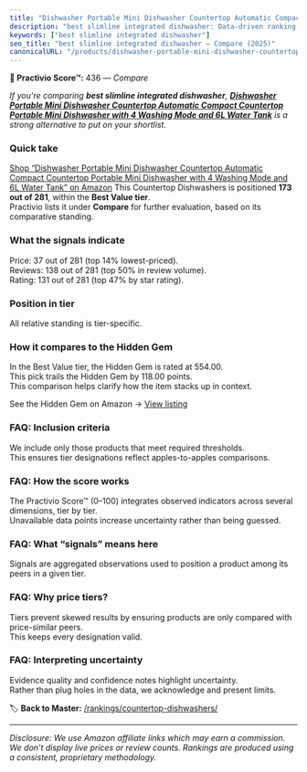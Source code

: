 ```yaml
---
title: "Dishwasher Portable Mini Dishwasher Countertop Automatic Compact Countertop Portable Mini Dishwasher with 4 Washing Mode and 6L Water Tank"
description: "best slimline integrated dishwasher: Data-driven ranking using the Practivio Score™. Positioned by quality, value, demand, findability, momentum."
keywords: ["best slimline integrated dishwasher"]
seo_title: "best slimline integrated dishwasher — Compare (2025)"
canonicalURL: "/products/dishwasher-portable-mini-dishwasher-countertop-automatic-compact-countertop-portable-mini-dishwasher-with-4-washing-mode-and-6l-water-tank-B0F6N7BFCR/"
---
```


**🛒 Practivio Score™:** 436 — _Compare_


*If you're comparing **best slimline integrated dishwasher**, **[Dishwasher Portable Mini Dishwasher Countertop Automatic Compact Countertop Portable Mini Dishwasher with 4 Washing Mode and 6L Water Tank](https://www.amazon.com/dp/B0F6N7BFCR?tag=practivio-20)** is a strong alternative to put on your shortlist.*
### Quick take
[Shop “Dishwasher Portable Mini Dishwasher Countertop Automatic Compact Countertop Portable Mini Dishwasher with 4 Washing Mode and 6L Water Tank” on Amazon](https://www.amazon.com/dp/B0F6N7BFCR?tag=practivio-20)
This Countertop Dishwashers is positioned **173 out of 281**, within the **Best Value tier**.  
Practivio lists it under **Compare** for further evaluation, based on its comparative standing.

### What the signals indicate
Price: 37 out of 281 (top 14% lowest-priced).  
Reviews: 138 out of 281 (top 50% in review volume).  
Rating: 131 out of 281 (top 47% by star rating).  

### Position in tier
All relative standing is tier-specific.

### How it compares to the Hidden Gem
In the Best Value tier, the Hidden Gem is rated at 554.00.  
This pick trails the Hidden Gem by 118.00 points.  
This comparison helps clarify how the item stacks up in context.  

See the Hidden Gem on Amazon → [View listing](https://www.amazon.com/dp/B092DBTWCF?tag=practivio-20)

### FAQ: Inclusion criteria
We include only those products that meet required thresholds.  
This ensures tier designations reflect apples-to-apples comparisons.

### FAQ: How the score works
The Practivio Score™ (0–100) integrates observed indicators across several dimensions, tier by tier.  
Unavailable data points increase uncertainty rather than being guessed.

### FAQ: What “signals” means here
Signals are aggregated observations used to position a product among its peers in a given tier.

### FAQ: Why price tiers?
Tiers prevent skewed results by ensuring products are only compared with price-similar peers.  
This keeps every designation valid.

### FAQ: Interpreting uncertainty
Evidence quality and confidence notes highlight uncertainty.  
Rather than plug holes in the data, we acknowledge and present limits.

<!-- Missing template for Compare/CompareWithinPriceClass -->


🏷️ **Back to Master:** [/rankings/countertop-dishwashers/](/rankings/countertop-dishwashers/)

---
_Disclosure: We use Amazon affiliate links which may earn a commission. We don’t display live prices or review counts. Rankings are produced using a consistent, proprietary methodology._
